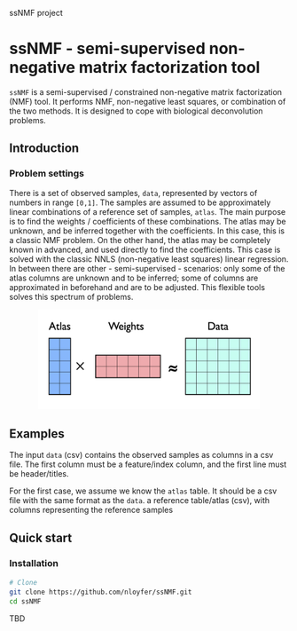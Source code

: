 ssNMF project
# ssNMF - semi-supervised non-negative matrix factorization tool
`ssNMF` is a semi-supervised / constrained non-negative matrix factorization (NMF) tool.
It performs NMF, non-negative least squares, or combination of the two methods. 
It is designed to cope with biological deconvolution problems.

## Introduction 
### Problem settings
There is a set of observed samples, `data`, represented by vectors of numbers in range `[0,1]`. 
The samples are assumed to be approximately linear combinations of a reference set of samples, `atlas`. 
The main purpose is to find the weights / coefficients of these combinations. 
The atlas may be unknown, and be inferred together with the coefficients. 
In this case, this is a classic NMF problem. 
On the other hand, the atlas may be completely known in advanced, and used directly to find the coefficients. 
This case is solved with the classic NNLS (non-negative least squares) linear regression. 
In between there are other - semi-supervised - scenarios: 
only some of the atlas columns are unknown and to be inferred; 
some of columns are approximated in beforehand and are to be adjusted. 
This flexible tools solves this spectrum of problems. 

<!--![alt text](docs/img/NMF.illust.png "NMF illustration")-->
<p align="center">
    <img src="docs/img/NMF.illust.png" width="400" height="180" />
</p>

## Examples
The input `data` (csv) contains the observed samples as columns in a csv file. 
The first column must be a feature/index column, and the first line must be header/titles.

For the first case, we assume we know the `atlas` table. It should be a csv file with the same format as the `data`.
a reference table/atlas (csv), with columns representing the reference samples

## Quick start
### Installation

```bash
# Clone
git clone https://github.com/nloyfer/ssNMF.git
cd ssNMF
```

TBD

<!--### Usage examples-->
<!--Now you can generate `pat.gz` and `beta` files out of `bam` files:-->
<!--```bash-->
<!--wgbstools bam2pat Sigmoid_Colon_STL003.bam-->
<!--# output:-->
<!--# Sigmoid_Colon_STL003.pat.gz-->
<!--# Sigmoid_Colon_STL003.beta-->
<!--```-->

<!--It converts data from standard formats (e.g., bam, bed) into tailored compact yet useful and intuitive formats ([pat](docs/pat_format.md), [beta](docs/beta_format.md)).-->
<!--These can be visualized in terminal, or analyzed in different ways - subsample, merge, slice, mix, segment and more.-->
